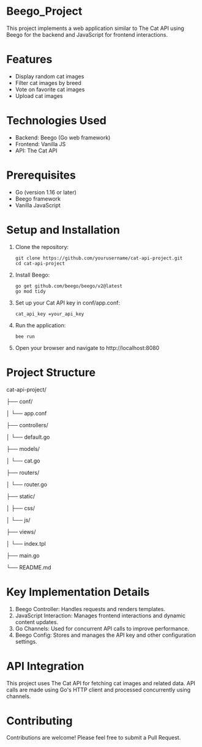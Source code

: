 # Beego_Project

This project implements a web application similar to The Cat API using Beego for the backend and JavaScript for frontend interactions.
# Features
- Display random cat images
- Filter cat images by breed
- Vote on favorite cat images
- Upload cat images

# Technologies Used

- Backend: Beego (Go web framework)
- Frontend: Vanilla JS
- API: The Cat API

# Prerequisites
- Go (version 1.16 or later)
- Beego framework
- Vanilla JavaScript

# Setup and Installation

1. Clone the repository:
   ```
   git clone https://github.com/yourusername/cat-api-project.git
   cd cat-api-project
   ```
2. Install Beego:
   ```
   go get github.com/beego/beego/v2@latest
   go mod tidy
   ```
3. Set up your Cat API key in conf/app.conf:
   ```
   cat_api_key =your_api_key
   ```
4. Run the application:
   ```
   bee run
   ```
5. Open your browser and navigate to http://localhost:8080


# Project Structure

cat-api-project/

├── conf/

│   └── app.conf

├── controllers/

│   └── default.go

├── models/

│   └── cat.go

├── routers/

│   └── router.go

├── static/

│   ├── css/

│   └── js/

├── views/

│   └── index.tpl

├── main.go

└── README.md

# Key Implementation Details

1. Beego Controller: Handles requests and renders templates.
2. JavaScript Interaction: Manages frontend interactions and dynamic content updates.
3. Go Channels: Used for concurrent API calls to improve performance.
4. Beego Config: Stores and manages the API key and other configuration settings.

# API Integration
This project uses The Cat API for fetching cat images and related data. API calls are made using Go's HTTP client and processed concurrently using channels.
# Contributing
Contributions are welcome! Please feel free to submit a Pull Request.
   
